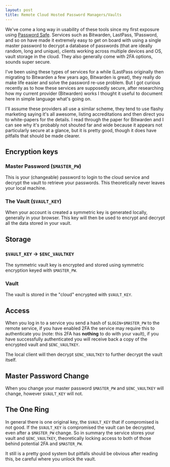 ```yaml
---
layout: post
title: Remote Cloud Hosted Password Managers/Vaults
---
```

We've come a long way in usability of these tools since my first exposure using
[Password Safe](https://pwsafe.org/). Services such as Bitwarden, LastPass,
1Password, and so on have made it extremely easy to get on board with using
a single master password to decrypt a database of passwords (that are ideally
random, long and unique), clients working across multiple devices and OS, vault
storage in the cloud. They also generally come with 2FA options, sounds super
secure.

I've been using these types of services for a while (LastPass originally then
migrating to Bitwarden a few years ago, Bitwarden is great), they really do
make life easier and solve the password re-use problem. But I got curious
recently as to how these services are supposedly secure, after researching how
my current provider (Bitwarden) works I thought it useful to document here in
simple language what's going on.

I'll assume these providers all use a similar scheme, they tend to use flashy
marketing saying it's all awesome, listing accreditations and then direct you
to white-papers for the details. I read through the paper for Bitwarden and I
can see why it's probably not shouted far and wide because it appears not
particularly secure at a glance, but it is pretty good, though it does have
pitfalls that should be made clearer.

Encryption keys
---------------
### Master Password (`$MASTER_PW`)
This is your (changeable) password to login to the cloud service and decrypt
the vault to retrieve your passwords. This theoretically never leaves your
local machine.

### The Vault (`$VAULT_KEY`)
When your account is created a symmetric key is generated locally, generally in
your browser. This key will then be used to encrypt and decrypt all the data
stored in your vault.

Storage
-------
### `$VAULT_KEY` -> `$ENC_VAULTKEY`
The symmetric vault key is encrypted and stored using symmetric encryption
keyed with `$MASTER_PW`.

### Vault
The vault is stored in the "cloud" encrypted with `$VAULT_KEY`.

Access
------
When you log in to a service you send a hash of `$LOGIN+$MASTER_PW` to the
remote service, if you have enabled 2FA the service may require this to
authenticate you (note: this 2FA has **nothing** to do with your vault), if you
have successfully authenticated you will receive back a copy of the encrypted
vault and `$ENC_VAULTKEY`.

The local client will then decrypt `$ENC_VAULTKEY` to further decrypt the vault
itself.

Master Password Change
----------------------
When you change your master password `$MASTER_PW` and `$ENC_VAULTKEY` will
change, however `$VAULT_KEY` will not.

The One Ring
------------
In general there is one original key, the `$VAULT_KEY` that if compromised is
not good. If the `$VAULT_KEY` is compromised the vault can be decrypted, even
after a `$MASTER_PW` change. So in summary the service stores your vault and
`$ENC_VAULTKEY`, theoretically locking access to both of those behind potential
2FA and `$MASTER_PW`.

It still is a pretty good system but pitfalls should be obvious after reading
this, be careful where you unlock the vault.
